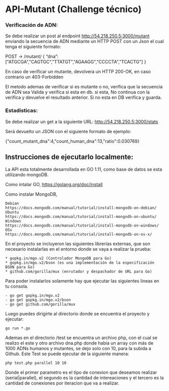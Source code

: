 # API-Mutant (Challenge técnico)

### Verificación de ADN:

Se debe realizar un post al endpoint http://54.218.250.5:3000/mutant  enviando la secuencia de ADN mediante un HTTP POST con un Json el cual tenga el
siguiente formato:

POST → /mutant/
{
“dna”:["ATGCGA","CAGTGC","TTATGT","AGAAGG","CCCCTA","TCACTG"]
}

En caso de verificar un mutante, devolvera un HTTP 200-OK, en caso contrario un 403-Forbidden

El metodo ademas de verificar si es mutante o no, verifica que la secuencia de ADN sea Valida y verifica si esta en db. si esta, No continua con la verifica y devuelve el resultado anterior. Si no esta en DB verifica y guarda.

### Estadisticas:

Se debe realizar un get a la siguiente URL: http://54.218.250.5:3000/stats

Será devuelto un JSON con el siguiente formato de ejemplo:

{"count_mutant_dna":4,"count_human_dna":13,"ratio":0.030769}


## Instrucciones de ejecutarlo localmente:

La API esta totalmente desarrollada en GO 1.11, como base de datos se esta utilizando mongoDB.

Como intalar GO, https://golang.org/doc/install

Como instalar MongoDB, 

	Debian
	https://docs.mongodb.com/manual/tutorial/install-mongodb-on-debian/
	Ubuntu
	https://docs.mongodb.com/manual/tutorial/install-mongodb-on-ubuntu/
	Windows
	https://docs.mongodb.com/manual/tutorial/install-mongodb-on-windows/
	OSx
	https://docs.mongodb.com/manual/tutorial/install-mongodb-on-os-x/

En el proyecto se incluyeron las siguientes librerías externas, que son necesario instalarlas en el entorno donde se vaya a realizar la prueba:

	* gopkg.in/mgo.v2 (Controlador MongoDB para Go)
	* gopkg.in/mgo.v2/bson (es una implementación de la especificación BSON para Go)
	* github.com/gorilla/mux (enrutador y despachador de URL para Go)

Para poder instalarlos solamente hay que ejecutar las siguientes lineas en tu consola.

	- go get gopkg.in/mgo.v2
	- go get gopkg.in/mgo.v2/bson
	- go get github.com/gorilla/mux

Luego puedes dirigirte al directorio donde se encuentra el proyecto y ejecutar:

	go run *.go


Ademas en el directorio /test se encuentra un archivo php, con el cual se realizo el este y otro archivo dna.php donde había un array con más de 1000 ADNs humanos y mutantes, se dejo solo con 10, para la subida a Github. Este Test se puede ejecutar de la siguiente manera:

	php test.php parallel 10 10

Donde el primer parametro es el tipo de conexion que deseamos realizar (serial|parallel), el segundo es la cantidad de intereaciones y el tercero es la cantidad de conexiones por iteracion que va a realizar.


